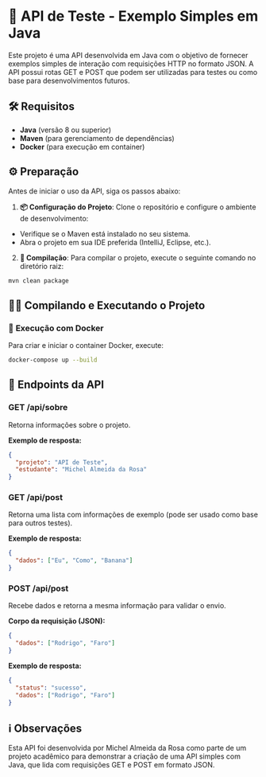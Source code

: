 # 🚀 **API de Teste - Exemplo Simples em Java**

Este projeto é uma API desenvolvida em Java com o objetivo de fornecer exemplos simples de interação com requisições HTTP no formato JSON. A API possui rotas GET e POST que podem ser utilizadas para testes ou como base para desenvolvimentos futuros.

## 🛠️ **Requisitos**

- **Java** (versão 8 ou superior)
- **Maven** (para gerenciamento de dependências)
- **Docker** (para execução em container)

## ⚙️ **Preparação**

Antes de iniciar o uso da API, siga os passos abaixo:

1. **📦 Configuração do Projeto**: Clone o repositório e configure o ambiente de desenvolvimento:
  - Verifique se o Maven está instalado no seu sistema.
  - Abra o projeto em sua IDE preferida (IntelliJ, Eclipse, etc.).

2. **📁 Compilação**: Para compilar o projeto, execute o seguinte comando no diretório raiz:
  ```bash
  mvn clean package
  ```

## 🧑‍💻 **Compilando e Executando o Projeto**

### 🐳 **Execução com Docker**

Para criar e iniciar o container Docker, execute:
```bash
docker-compose up --build
```

## 🔗 **Endpoints da API**

### **GET /api/sobre**

Retorna informações sobre o projeto.

**Exemplo de resposta:**
```json
{
  "projeto": "API de Teste",
  "estudante": "Michel Almeida da Rosa"
}
```

### **GET /api/post**

Retorna uma lista com informações de exemplo (pode ser usado como base para outros testes).

**Exemplo de resposta:**
```json
{
  "dados": ["Eu", "Como", "Banana"]
}
```

### **POST /api/post**

Recebe dados e retorna a mesma informação para validar o envio.

**Corpo da requisição (JSON):**
```json
{
  "dados": ["Rodrigo", "Faro"]
}
```

**Exemplo de resposta:**
```json
{
  "status": "sucesso",
  "dados": ["Rodrigo", "Faro"]
}
```

## ℹ️ **Observações**

Esta API foi desenvolvida por Michel Almeida da Rosa como parte de um projeto acadêmico para demonstrar a criação de uma API simples com Java, que lida com requisições GET e POST em formato JSON.

